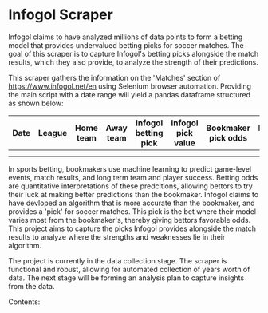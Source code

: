 # Infogol Scraper

Infogol claims to have analyzed millions of data points to form a betting model that provides undervalued betting picks for soccer matches. The goal of this scraper is to capture Infogol's betting picks alongside the match results, which they also provide, to analyze the strength of their predictions.

This scraper gathers the information on the 'Matches' section of https://www.infogol.net/en using Selenium browser automation. Providing the main script with a date range will yield a pandas dataframe structured as shown below:

|Date|League|Home team|Away team|Infogol betting pick|Infogol pick value|Bookmaker pick odds|Match result|Bet result|Profit Loss|
|----|------|---------|---------|--------------------|------------------|-------------------|------------|----------|-----------|
|    |      |         |         |                    |                  |                   |            |          |           |
|    |      |         |         |                    |                  |                   |            |          |           |

In sports betting, bookmakers use machine learning to predict game-level events, match results, and long term team and player success. Betting odds are quantitative interpretations of these predcitions, allowing bettors to try their luck at making better predictions than the bookmaker. Infogol claims to have devloped an algorithm that is more accurate than the bookmaker, and provides a 'pick' for soccer matches. This pick is the bet where their model varies most from the bookmaker's, thereby giving bettors favorable odds. This project aims to capture the picks Infogol provides alongside the match results to analyze where the strengths and weaknesses lie in their algorithm.

The project is currently in the data collection stage. The scraper is functional and robust, allowing for automated collection of years worth of data. The next stage will be forming an analysis plan to capture insights from the data.

Contents:
